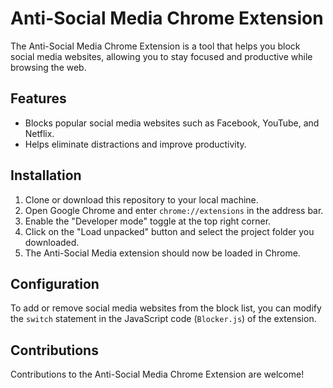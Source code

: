# Anti-Social Media Chrome Extension

The Anti-Social Media Chrome Extension is a tool that helps you block social media websites, allowing you to stay focused and productive while browsing the web.

## Features

- Blocks popular social media websites such as Facebook, YouTube, and Netflix.
- Helps eliminate distractions and improve productivity.

## Installation

1. Clone or download this repository to your local machine.
2. Open Google Chrome and enter `chrome://extensions` in the address bar.
3. Enable the "Developer mode" toggle at the top right corner.
4. Click on the "Load unpacked" button and select the project folder you downloaded.
5. The Anti-Social Media extension should now be loaded in Chrome.

## Configuration

To add or remove social media websites from the block list, you can modify the `switch` statement in the JavaScript code (`Blocker.js`) of the extension. 

## Contributions

Contributions to the Anti-Social Media Chrome Extension are welcome!
